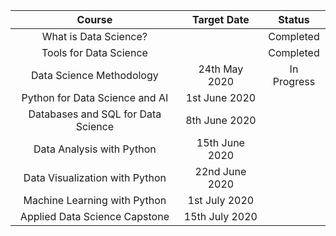 
|               Course               |   Target Date  |    Status   |
|:----------------------------------:|:--------------:|:-----------:|
| What is Data Science?              |                |  Completed  |
| Tools for Data Science             |                |  Completed  |
| Data Science Methodology           |  24th May 2020 | In Progress |
| Python for Data Science and AI     |  1st June 2020 |             |
| Databases and SQL for Data Science |  8th June 2020 |             |
| Data Analysis with Python          | 15th June 2020 |             |
| Data Visualization with Python     | 22nd June 2020 |             |
| Machine Learning with Python       |  1st July 2020 |             |
| Applied Data Science Capstone      | 15th July 2020 |             |
